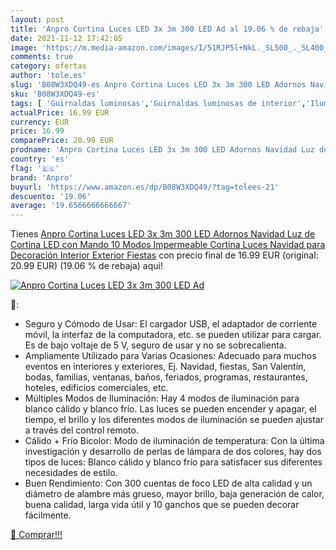 ```yaml
---
layout: post
title: 'Anpro Cortina Luces LED 3x 3m 300 LED Ad al 19.06 % de rebaja'
date: 2021-11-12 17:42:05
image: 'https://m.media-amazon.com/images/I/51RJP5l+NkL._SL500_._SL400_.jpg'
comments: true
category: ofertas
author: 'tole.es'
slug: 'B08W3XDQ49-es Anpro Cortina Luces LED 3x 3m 300 LED Adornos Navidad Luz...'
sku: 'B08W3XDQ49-es'
tags: [ 'Guirnaldas luminosas','Guirnaldas luminosas de interior','Iluminación','anpro','navidad', ]
actualPrice: 16.99 EUR
currency: EUR
price: 16.99
comparePrice: 20.99 EUR
prodname: 'Anpro Cortina Luces LED 3x 3m 300 LED Adornos Navidad Luz de Cortina LED con Mando 10 Modos Impermeable Cortina Luces Navidad para Decoración Interior Exterior Fiestas'
country: 'es'
flag: '🇪🇸'
brand: 'Anpro'
buyurl: 'https://www.amazon.es/dp/B08W3XDQ49/?tag=tolees-21'
descuento: '19.06'
average: '19.6566666666667'
---
```


Tienes [Anpro Cortina Luces LED 3x 3m 300 LED Adornos Navidad Luz de Cortina LED con Mando 10 Modos Impermeable Cortina Luces Navidad para Decoración Interior Exterior Fiestas](https://www.amazon.es/dp/B08W3XDQ49/?tag=tolees-21) con precio final de  16.99 EUR (original: 20.99 EUR) (19.06 %  de rebaja) aqui!

[![Anpro Cortina Luces LED 3x 3m 300 LED Ad](https://m.media-amazon.com/images/I/51RJP5l+NkL._SL500_._SL400_.jpg)](https://www.amazon.es/dp/B08W3XDQ49/?tag=tolees-21)

🔎:

- Seguro y Cómodo de Usar: El cargador USB, el adaptador de corriente móvil, la interfaz de la computadora, etc. se pueden utilizar para cargar. Es de bajo voltaje de 5 V, seguro de usar y no se sobrecalienta.
- Ampliamente Utilizado para Varias Ocasiones: Adecuado para muchos eventos en interiores y exteriores, Ej. Navidad, fiestas, San Valentín, bodas, familias, ventanas, baños, feriados, programas, restaurantes, hoteles, edificios comerciales, etc.
- Múltiples Modos de Iluminación: Hay 4 modos de iluminación para blanco cálido y blanco frío. Las luces se pueden encender y apagar, el tiempo, el brillo y los diferentes modos de iluminación se pueden ajustar a través del control remoto.
- Cálido + Frío Bicolor: Modo de iluminación de temperatura: Con la última investigación y desarrollo de perlas de lámpara de dos colores, hay dos tipos de luces: Blanco cálido y blanco frío para satisfacer sus diferentes necesidades de estilo.
- Buen Rendimiento: Con 300 cuentas de foco LED de alta calidad y un diámetro de alambre más grueso, mayor brillo, baja generación de calor, buena calidad, larga vida útil y 10 ganchos que se pueden decorar fácilmente.

[🛒 Comprar!!!](https://www.amazon.es/dp/B08W3XDQ49/?tag=tolees-21)
